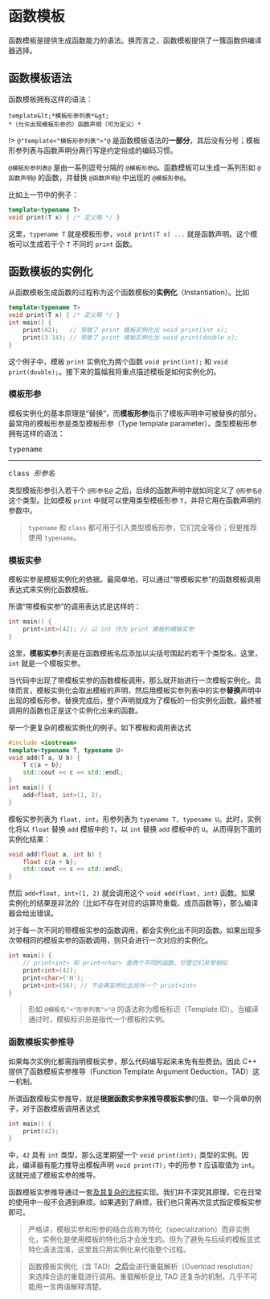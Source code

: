 # 函数模板

函数模板是提供生成函数能力的语法。换而言之，函数模板提供了一簇函数供编译器选择。

## 函数模板语法

函数模板拥有这样的语法：
```sdsc-legacy
template&lt;*模板形参列表*&gt;
*（允许出现模板形参的）函数声明（可为定义）*
```

!> `@"template<"模板形参列表">"@` 是函数模板语法的**一部分**，其后没有分号；模板形参列表与函数声明分两行写是约定俗成的编码习惯。

`@模板形参列表@` 是由一系列逗号分隔的 `@模板形参@`。函数模板可以生成一系列形如 `@函数声明@` 的函数，并替换 `@函数声明@` 中出现的 `@模板形参@`。

比如上一节中的例子：
```cpp
template<typename T>
void print(T x) { /* 定义略 */ }
```

这里，`typename T` 就是模板形参，`void print(T x) ...` 就是函数声明。这个模板可以生成若干个 `T` 不同的 `print` 函数。

## 函数模板的实例化

从函数模板生成函数的过程称为这个函数模板的**实例化**（Instantiation）。比如

```cpp
template<typename T>
void print(T x) { /* 定义略 */ }
int main() {
    print(42);   // 导致了 print 模板实例化出 void print(int x);
    print(3.14); // 导致了 print 模板实例化出 void print(double x);
}
```

这个例子中，模板 `print` 实例化为两个函数 `void print(int);` 和 `void print(double);`。接下来的篇幅我将重点描述模板是如何实例化的。

### 模板形参

模板实例化的基本原理是“替换”，而**模板形参**指示了模板声明中可被替换的部分。最常用的模板形参是类型模板形参（Type template parameter）。类型模板形参拥有这样的语法：

<pre class="sdsc">
<span class="x-or">typename<hr>class</span> <i>形参名</i>
</pre>

类型模板形参引入若干个 `@形参名@` 之后，后续的函数声明中就如同定义了 `@形参名@` 这个类型。比如模板 `print` 中就可以使用类型模板形参 `T`，并将它用在函数声明的参数中。

> `typename` 和 `class` 都可用于引入类型模板形参，它们完全等价；但更推荐使用 `typename`。

### 模板实参

模板实参是模板实例化的依据。最简单地，可以通过“带模板实参”的函数模板调用表达式来实例化函数模板。

所谓“带模板实参”的调用表达式是这样的：
```cpp
int main() {
    print<int>(42); // 以 int 作为 print 模板的模板实参
}
```
这里，**模板实参**列表是在函数模板名后添加以尖括号围起的若干个类型名。这里，`int` 就是一个模板实参。

当代码中出现了带模板实参的函数模板调用，那么就开始进行一次模板实例化。具体而言，模板实例化会取出模板的声明，然后用模板实参列表中的实参**替换**声明中出现的模板形参。替换完成后，整个声明就成为了模板的一份实例化函数。最终被调用的函数也正是这个实例化出来的函数。

举一个更复杂的模板实例化的例子。如下模板和调用表达式
```CPP
#include <iostream>
template<typename T, typename U>
void add(T a, U b) {
    T c{a + b};
    std::cout << c << std::endl;
}
int main() {
    add<float, int>(1, 2);
}
```
模板实参列表为 `float, int`，形参列表为 `typename T, typename U`。此时，实例化将以 `float` 替换 `add` 模板中的 `T`，以 `int` 替换 `add` 模板中的 `U`。从而得到下面的实例化结果：
```cpp
void add(float a, int b) {
    float c{a + b};
    std::cout << c << std::endl;
}
```

然后 `add<float, int>(1, 2)` 就会调用这个 `void add(float, int)` 函数。如果实例化的结果是非法的（比如不存在对应的运算符重载、成员函数等），那么编译器会给出错误。

对于每一次不同的带模板实参的函数调用，都会实例化出不同的函数。如果出现多次带相同的模板实参的函数调用，则只会进行一次对应的实例化。
```cpp
int main() {
    // print<int> 和 print<char> 是两个不同的函数，尽管它们非常相似
    print<int>(42);
    print<char>('H');
    print<int>(56); // 不会再实例化出另外一个 print<int>
}
```

> 形如 `@模板名"<"形参列表">"@` 的语法称为模板标识（Template ID）。当编译通过时，模板标识总是指代一个模板的实例。

### 函数模板实参推导

如果每次实例化都需指明模板实参，那么代码编写起来未免有些费劲。因此 C++ 提供了函数模板实参推导（Function Template Argument Deduction，TAD）这一机制。

所谓函数模板实参推导，就是**根据函数实参来推导模板实参**的值。举一个简单的例子，对于函数模板调用表达式
```cpp
int main() {
    print(42);
}
```
中，`42` 具有 `int` 类型，那么这里期望一个 `void print(int);` 类型的实例。因此，编译器有能力推导出模板声明 `void print(T);` 中的形参 `T` 应该取值为 `int`。这就完成了模板实参的推导。

函数模板实参推导通过一套[及其复杂的流程](https://zh.cppreference.com/w/cpp/language/template_argument_deduction)实现。我们并不深究其原理，它在日常的使用中一般不会遇到麻烦。如果遇到了麻烦，我们也只需再次显式指定模板实参即可。

> 严格讲，模板实参和形参的结合应称为特化（specialization）而非实例化，实例化是使用模板的特化后才会发生的。但为了避免与后续的模板显式特化语法混淆，这里我只用实例化来代指整个过程。

> 函数模板实例化（含 TAD）**之后**会进行重载解析（Overload resolution）来选择合适的重载进行调用。重载解析是比 TAD 还复杂的机制，几乎不可能用一言两语解释清楚。
